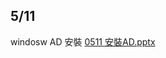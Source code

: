 ## 5/11
windosw AD 安裝 [0511 安裝AD.pptx](https://github.com/s108000389/Windows-Server/files/6456390/0511.AD.pptx) 
